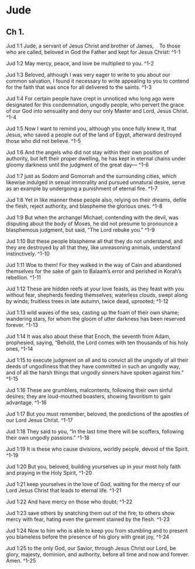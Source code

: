 # Jude

## Ch 1.

Jud 1:1 Jude, a servant of Jesus Christ and brother of James,    To those who are called, beloved in God the Father and kept for Jesus Christ: ^1-1

Jud 1:2 May mercy, peace, and love be multiplied to you. ^1-2

Jud 1:3 Beloved, although I was very eager to write to you about our common salvation, I found it necessary to write appealing to you to contend for the faith that was once for all delivered to the saints. ^1-3

Jud 1:4 For certain people have crept in unnoticed who long ago were designated for this condemnation, ungodly people, who pervert the grace of our God into sensuality and deny our only Master and Lord, Jesus Christ. ^1-4

Jud 1:5 Now I want to remind you, although you once fully knew it, that Jesus, who saved a people out of the land of Egypt, afterward destroyed those who did not believe. ^1-5

Jud 1:6 And the angels who did not stay within their own position of authority, but left their proper dwelling, he has kept in eternal chains under gloomy darkness until the judgment of the great day— ^1-6

Jud 1:7 just as Sodom and Gomorrah and the surrounding cities, which likewise indulged in sexual immorality and pursued unnatural desire, serve as an example by undergoing a punishment of eternal fire. ^1-7

Jud 1:8 Yet in like manner these people also, relying on their dreams, defile the flesh, reject authority, and blaspheme the glorious ones. ^1-8

Jud 1:9 But when the archangel Michael, contending with the devil, was disputing about the body of Moses, he did not presume to pronounce a blasphemous judgment, but said, “The Lord rebuke you.” ^1-9

Jud 1:10 But these people blaspheme all that they do not understand, and they are destroyed by all that they, like unreasoning animals, understand instinctively. ^1-10

Jud 1:11 Woe to them! For they walked in the way of Cain and abandoned themselves for the sake of gain to Balaam’s error and perished in Korah’s rebellion. ^1-11

Jud 1:12 These are hidden reefs at your love feasts, as they feast with you without fear, shepherds feeding themselves; waterless clouds, swept along by winds; fruitless trees in late autumn, twice dead, uprooted; ^1-12

Jud 1:13 wild waves of the sea, casting up the foam of their own shame; wandering stars, for whom the gloom of utter darkness has been reserved forever. ^1-13

Jud 1:14 It was also about these that Enoch, the seventh from Adam, prophesied, saying, “Behold, the Lord comes with ten thousands of his holy ones, ^1-14

Jud 1:15 to execute judgment on all and to convict all the ungodly of all their deeds of ungodliness that they have committed in such an ungodly way, and of all the harsh things that ungodly sinners have spoken against him.” ^1-15

Jud 1:16 These are grumblers, malcontents, following their own sinful desires; they are loud-mouthed boasters, showing favoritism to gain advantage. ^1-16

Jud 1:17 But you must remember, beloved, the predictions of the apostles of our Lord Jesus Christ. ^1-17

Jud 1:18 They said to you, “In the last time there will be scoffers, following their own ungodly passions.” ^1-18

Jud 1:19 It is these who cause divisions, worldly people, devoid of the Spirit. ^1-19

Jud 1:20 But you, beloved, building yourselves up in your most holy faith and praying in the Holy Spirit, ^1-20

Jud 1:21 keep yourselves in the love of God, waiting for the mercy of our Lord Jesus Christ that leads to eternal life. ^1-21

Jud 1:22 And have mercy on those who doubt; ^1-22

Jud 1:23 save others by snatching them out of the fire; to others show mercy with fear, hating even the garment stained by the flesh. ^1-23

Jud 1:24 Now to him who is able to keep you from stumbling and to present you blameless before the presence of his glory with great joy, ^1-24

Jud 1:25 to the only God, our Savior, through Jesus Christ our Lord, be glory, majesty, dominion, and authority, before all time and now and forever. Amen. ^1-25


